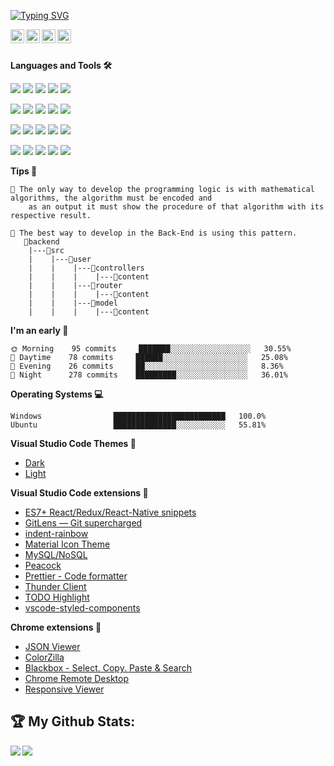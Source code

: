 [![Typing SVG](https://readme-typing-svg.herokuapp.com?font=play&size=30&duration=1000&color=00F79A&multiline=true&height=80&lines=Hello+World;This+Is+Isaac+Antepara)](https://git.io/typing-svg)

<a href="https://linkedin.com/in/isaacanteparac" >
  <img align="left" alt="Ashwani's Linkdein" width="22px" style="background-color:#fff;" src="https://www.svgrepo.com/show/157006/linkedin.svg" />
</a>
<a href="https://twitter.com/isaacanteparac">
  <img align="left" alt="Ashwani's Twitter" width="22px" src="https://www.svgrepo.com/show/382739/twitter.svg" />
</a>
<a href="https://github.com/isaacanteparac">
  <img align="left" alt="Ashwani's Github" width="22px" src="https://www.svgrepo.com/show/217753/github.svg" />
</a>
<a href="https://instagram.com/isaacanteparac">
  <img align="left" alt="Ashwani's Instagram" width="22px" src="https://www.svgrepo.com/show/13639/instagram.svg" />
</a>
<br/>
<br/>

**Languages and Tools 🛠️**

<a src="https://code.visualstudio.com/"><img src="https://img.icons8.com/color/48/visual-studio-code-2019.png"/></a>
<a src="https://www.w3schools.com/css/"><img src="https://img.icons8.com/color/48/000000/css3.png"/></a>
<a src="https://www.w3schools.com/html/"><img src="https://img.icons8.com/color/48/000000/html-5.png"/></a>
<a src="https://git-scm.com/"><img src="https://img.icons8.com/color/48/000000/git.png"/></a>
<a src="https://github.com/"><img src="https://img.icons8.com/color/48/000000/github--v1.png"/></a>

<a src="https://www.javascript.com/"><img src="https://img.icons8.com/color/48/000000/javascript.png"/></a>
<a src="https://www.typescriptlang.org/"><img src="https://img.icons8.com/color/48/000000/typescript.png"/></a>
<a src="https://www.python.org/"><img src="https://img.icons8.com/color/48/000000/python.png"/></a>
<a src="https://www.typescriptlang.org/"><img src="https://img.icons8.com/color/48/000000/java.png"/></a>
<a src="https://sass-lang.com/"><img src="https://img.icons8.com/color/48/000000/sass.png"/></a>

<a src="https://nodejs.org/"><img src="https://img.icons8.com/color/48/000000/nodejs.png"/></a>
<a src="https://reactjs.org/"><img src="https://img.icons8.com/color/48/000000/react-native.png"/></a>
<a src="https://www.npmjs.com/"><img src="https://img.icons8.com/color/48/000000/npm.png"/></a>
<a src="https://handlebarsjs.com/"><img src="https://img.icons8.com/officexs/48/handlebar-mustache.png"/></a>
<a src="https://flask.palletsprojects.com/en/2.1.x/"><img src="https://img.icons8.com/nolan/48/flask.png"/></a>

<a src="https://www.mysql.com/"><img src="https://img.icons8.com/color/48/mysql-logo.png"/></a>
<a src="https://www.mongodb.com/"><img src="https://img.icons8.com/color/48/000000/mongodb.png"/></a>
<a src="https://getbootstrap.com/"><img src="https://img.icons8.com/color/48/000000/bootstrap.png"/></a>
<a src="https://mui.com/"><img src="https://img.icons8.com/color/48/000000/material-ui.png"/></a>
<a src="https://www.adobe.com/la/products/xd.html"><img src="https://img.icons8.com/color/48/adobe-xd--v1.png"/></a>


**Tips 📓** 
```text
🧠 The only way to develop the programming logic is with mathematical algorithms, the algorithm must be encoded and 
    as an output it must show the procedure of that algorithm with its respective result.
    
🐲 The best way to develop in the Back-End is using this pattern.
   📁backend
    |---📁src
    |    |---📁user
    |    |    |---📁controllers
    |    |    |    |---📄content
    |    |    |---📁router
    |    |    |    |---📄content
    |    |    |---📁model
    |    |    |    |---📄content

```

**I'm an early 🐤** 
```text
🌞 Morning    95 commits     ███████░░░░░░░░░░░░░░░░░░   30.55% 
🌆 Daytime    78 commits     ██████░░░░░░░░░░░░░░░░░░░   25.08% 
🌃 Evening    26 commits     ██░░░░░░░░░░░░░░░░░░░░░░░   8.36% 
🌙 Night      278 commits    █████████░░░░░░░░░░░░░░░░   36.01% 

```

**Operating Systems 💻**
```text
Windows                █████████████████████████   100.0%
Ubuntu                 ██████████████░░░░░░░░░░░   55.81% 
```
**Visual Studio Code Themes 🎨**
- [Dark](https://marketplace.visualstudio.com/items?itemName=thisisisaacac.theme-dark-bat)
- [Light](https://marketplace.visualstudio.com/items?itemName=thisisisaacac.theme-light-idac)

**Visual Studio Code extensions 🧩**
- [ES7+ React/Redux/React-Native snippets](https://marketplace.visualstudio.com/items?itemName=dsznajder.es7-react-js-snippets)
- [GitLens — Git supercharged](https://marketplace.visualstudio.com/items?itemName=eamodio.gitlens)
- [indent-rainbow](https://marketplace.visualstudio.com/items?itemName=oderwat.indent-rainbow)
- [Material Icon Theme](https://marketplace.visualstudio.com/items?itemName=PKief.material-icon-theme)
- [MySQL/NoSQL](https://marketplace.visualstudio.com/items?itemName=cweijan.vscode-mysql-client2)
- [Peacock](https://marketplace.visualstudio.com/items?itemName=johnpapa.vscode-peacock)
- [Prettier - Code formatter](https://marketplace.visualstudio.com/items?itemName=esbenp.prettier-vscode)
- [Thunder Client](https://marketplace.visualstudio.com/items?itemName=rangav.vscode-thunder-client)
- [TODO Highlight](https://marketplace.visualstudio.com/items?itemName=wayou.vscode-todo-highlight)
- [vscode-styled-components](https://marketplace.visualstudio.com/items?itemName=styled-components.vscode-styled-components)

**Chrome extensions 🧩**
- [JSON Viewer](https://chrome.google.com/webstore/detail/json-viewer/gbmdgpbipfallnflgajpaliibnhdgobh/related?hl=es)
- [ColorZilla](https://chrome.google.com/webstore/detail/colorzilla/bhlhnicpbhignbdhedgjhgdocnmhomnp?hl=es)
- [Blackbox - Select. Copy. Paste & Search](https://chrome.google.com/webstore/detail/blackbox-select-copy-past/mcgbeeipkmelnpldkobichboakdfaeon?hl=es)
- [Chrome Remote Desktop](https://chrome.google.com/webstore/detail/chrome-remote-desktop/inomeogfingihgjfjlpeplalcfajhgai?hl=es)
- [Responsive Viewer](https://chrome.google.com/webstore/detail/responsive-viewer/inmopeiepgfljkpkidclfgbgbmfcennb?hl=es)

## :trophy: My Github Stats:
<div align="center">
  <a href="https://github-readme-stats.vercel.app/api?username=mtajammulzia&theme=tokyonight">
    <img  align="left" src="https://github-readme-stats.vercel.app/api?username=isaacanteparac&count_private=true&show_icons=true&theme=tokyonight" />
  </a>
  <a href="https://github-readme-stats.vercel.app/api/top-langs/?username=mtajammulzia&hide=php&theme=tokyonight">
    <img align="left" src="https://github-readme-stats.vercel.app/api/top-langs/?username=isaacanteparac&hide=php&theme=tokyonight" />
  </a>
</div>
